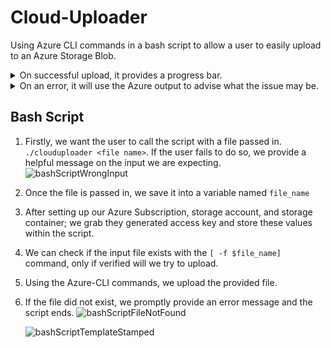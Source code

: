 # Cloud-Uploader

Using Azure CLI commands in a bash script to allow a user to easily upload to an Azure Storage Blob.<br>




<details>
    <summary>On successful upload, it provides a progress bar.</summary>
    
![bashScriptSuccess](https://github.com/gabriel-r100/Cloud-Uploader/assets/55646808/7d3bade0-28f6-4562-b616-7afe3cbf4d35)

</details>



<details>
    <summary>On an error, it will use the Azure output to advise what the issue may be.</summary>

![bashScriptError](https://github.com/gabriel-r100/Cloud-Uploader/assets/55646808/56284ac3-a29f-42b4-8c0a-04a5f9dddf72)

</details>




## Bash Script

1. Firstly, we want the user to call the script with a file passed in. `./clouduploader <file name>`. If the user fails to do so, we provide a helpful message on the input we are expecting.<br>
![bashScriptWrongInput](https://github.com/gabriel-r100/Cloud-Uploader/assets/55646808/8bf01f7b-5dda-4aae-a82c-7390e4c3e5f8)


2. Once the file is passed in, we save it into a variable named `file_name`
3. After setting up our Azure Subscription, storage account, and storage container; we grab they generated access key and store these values within the script.
4. We can check if the input file exists with the `[ -f $file_name]` command, only if verified will we try to upload.
5. Using the Azure-CLI commands, we upload the provided file.
6. If the file did not exist, we promptly provide an error message and the script ends.
![bashScriptFileNotFound](https://github.com/gabriel-r100/Cloud-Uploader/assets/55646808/23ea92f3-5ee5-4ff0-b46a-fac129cacd92)


    ![bashScriptTemplateStamped](https://github.com/gabriel-r100/Cloud-Uploader/assets/55646808/64f0bd35-3ed2-438f-a5a4-cbedfd673173)
<!--

-->
